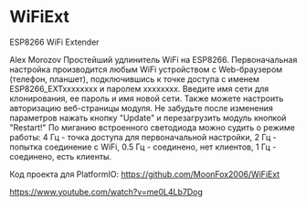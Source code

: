 # WiFiExt
ESP8266 WiFi Extender

Alex Morozov
Простейший удлинитель WiFi на ESP8266.
Первоначальная настройка производится любым WiFi устройством с Web-браузером (телефон, планшет), подключившись к точке доступа с именем ESP8266_EXTxxxxxxxx и паролем xxxxxxxx. Введите имя сети для клонирования, ее пароль и имя новой сети. Также можете настроить авторизацию веб-страницы модуля. Не забудьте после изменения параметров нажать кнопку "Update" и перезагрузить модуль кнопкой "Restart!"
По миганию встроенного светодиода можно судить о режиме работы: 4 Гц - точка доступа для первоначальной настройки, 2 Гц - попытка соединение с WiFi, 0.5 Гц - соединено, нет клиентов, 1 Гц - соединено, есть клиенты.

Код проекта для PlatformIO: https://github.com/MoonFox2006/WiFiExt

https://www.youtube.com/watch?v=me0L4Lb7Dog

